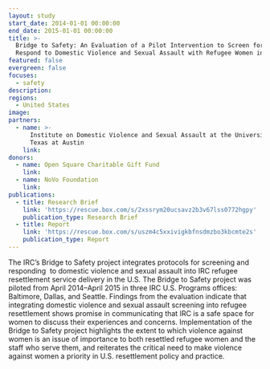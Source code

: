 ```yaml
---
layout: study
start_date: 2014-01-01 00:00:00
end_date: 2015-01-01 00:00:00
title: >-
  Bridge to Safety: An Evaluation of a Pilot Intervention to Screen for and
  Respond to Domestic Violence and Sexual Assault with Refugee Women in the U.S.
featured: false
evergreen: false
focuses:
  - safety
description:
regions:
  - United States
image:
partners:
  - name: >-
      Institute on Domestic Violence and Sexual Assault at the University of
      Texas at Austin
    link:
donors:
  - name: Open Square Charitable Gift Fund
    link:
  - name: NoVo Foundation
    link:
publications:
  - title: Research Brief
    link: 'https://rescue.box.com/s/2xssrym20ucsavz2b3v67lss0772hgpy'
    publication_type: Research Brief
  - title: Report
    link: 'https://rescue.box.com/s/uszm4c5xxivigkbfnsdmzbo3kbcmte2s'
    publication_type: Report
---
```


The IRC’s Bridge to Safety project integrates protocols for screening and responding&nbsp; to domestic violence and sexual assault into IRC refugee resettlement service delivery in the U.S. The Bridge to Safety project was piloted from April 2014–April 2015 in three IRC U.S. Programs offices: Baltimore, Dallas, and Seattle. Findings from the evaluation indicate that integrating domestic violence and sexual assault screening into refugee resettlement shows promise in communicating that IRC is a safe space for women to discuss their experiences and concerns. Implementation of the Bridge to Safety project highlights the extent to which violence against&nbsp; women is an issue of importance to both resettled refugee women and the staff who serve them, and reiterates the critical need to make violence against women a priority in U.S. resettlement policy and practice.